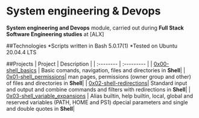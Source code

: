 # System engineering & Devops
**System engineering and Devops** module, carried out during **Full Stack Software Engineering studies** at [ALX]

##Technologies
*Scripts written in Bash 5.0.17(1)
*Tested on Ubuntu 20.04.4 LTS

##Projects
| Project | Description |
| :-------- | :--------- |
| [0x00-shell_basics](https://github.com/Karabo-Dikolomela/alx-system_engineering-devops/tree/main/0x00-shell_basics) | Basic comands, navigation, files and directories in **Shell**|
| [0x01-shell_permissions](https://github.com/Karabo-Dikolomela/alx-system_engineering-devops/tree/main/0x01-shell_permissions)| man pages, permissions (owner group and other) of files and directories in **Shell**|
| [0x02-shell-redirections](https://github.com/Karabo-Dikolomela/alx-system_engineering-devops/tree/main/0x02-shell_redirections)| Standard input and output and combine commands and filters with redirections in **Shell**|
| [0x03-shell_variable_expansions]() | Alias builtin, help builtin, local, global and reserved variables (PATH, HOME and PS1) dpecial parameters and single and double quotes in **Shell**|
